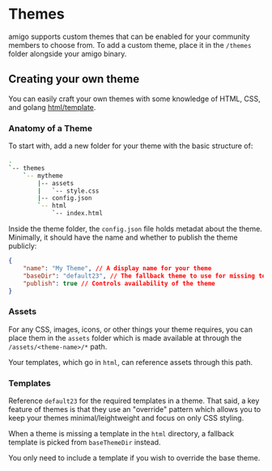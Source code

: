 # Themes

amigo supports custom themes that can be enabled for your community members to choose from. To add a custom theme, place it in the `/themes` folder alongside your amigo binary.

## Creating your own theme

You can easily craft your own themes with some knowledge of HTML, CSS, and golang [html/template](https://pkg.go.dev/html/template).

### Anatomy of a Theme
To start with, add a new folder for your theme with the basic structure of:

```sh
.
`-- themes
    `-- mytheme
        |-- assets
        |   `-- style.css
        |-- config.json
        `-- html
            `-- index.html
```

Inside the theme folder, the `config.json` file holds metadat about the theme. Minimally, it should have the name and whether to publish the theme publicly:
```json
{
    "name": "My Theme", // A display name for your theme
    "baseDir": "default23", // The fallback theme to use for missing templates
    "publish": true // Controls availability of the theme
}
```

### Assets
For any CSS, images, icons, or other things your theme requires, you can place them in the `assets` folder which is made available at through the `/assets/<theme-name>/*` path.

Your templates, which go in `html`, can reference assets through this path.

### Templates

Reference `default23` for the required templates in a theme. That said, a key feature of themes is that they use an "override" pattern which allows you to keep your themes minimal/leightweight and focus on only CSS styling.

When a theme is missing a template in the `html` directory, a fallback template is picked from `baseThemeDir` instead.

You only need to include a template if you wish to override the base theme.